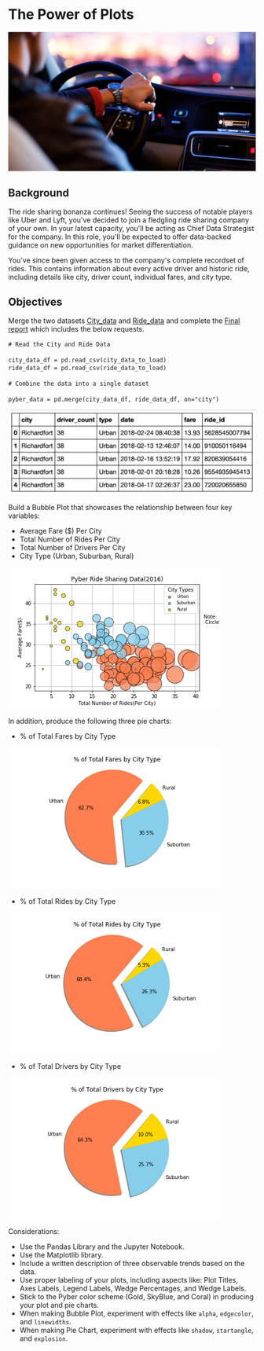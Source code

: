 # The Power of Plots
![Ride](https://github.com/jwang711/python-projects/blob/master/Python-Matplotlib-Ridesharing-Company-Data-Analysis/images/ride.png)

## Background

The ride sharing bonanza continues! Seeing the success of notable players like Uber and Lyft, you've decided to join a fledgling ride sharing company of your own. In your latest capacity, you'll be acting as Chief Data Strategist for the company. In this role, you'll be expected to offer data-backed guidance on new opportunities for market differentiation.

You've since been given access to the company's complete recordset of rides. This contains information about every active driver and historic ride, including details like city, driver count, individual fares, and city type.

## Objectives

Merge the two datasets [City_data](https://github.com/jwang711/python-projects/blob/master/Python-Matplotlib-Ridesharing-Company-Data-Analysis/data/city_data.csv)  and [Ride_data](https://github.com/jwang711/python-projects/blob/master/Python-Matplotlib-Ridesharing-Company-Data-Analysis/data/ride_data.csv) and complete the [Final report](https://github.com/jwang711/python-projects/blob/master/Python-Matplotlib-Ridesharing-Company-Data-Analysis/pyber_analysis.ipynb) which includes the below requests.

```
# Read the City and Ride Data

city_data_df = pd.read_csv(city_data_to_load)
ride_data_df = pd.read_csv(ride_data_to_load)

# Combine the data into a single dataset

pyber_data = pd.merge(city_data_df, ride_data_df, on="city")
```
![Ride](https://github.com/jwang711/python-projects/blob/master/Python-Matplotlib-Ridesharing-Company-Data-Analysis/images/merged%20dataset.png)

Build a Bubble Plot that showcases the relationship between four key variables:

* Average Fare ($) Per City
* Total Number of Rides Per City
* Total Number of Drivers Per City
* City Type (Urban, Suburban, Rural)

![Ride](https://github.com/jwang711/python-projects/blob/master/Python-Matplotlib-Ridesharing-Company-Data-Analysis/images/Pyber%20Ride%20Sharing%20Data.png)

In addition, produce the following three pie charts:

* % of Total Fares by City Type

![Ride](https://github.com/jwang711/python-projects/blob/master/Python-Matplotlib-Ridesharing-Company-Data-Analysis/images/%25%20of%20Total%20Fares%20by%20City%20Type.png)

* % of Total Rides by City Type

![Ride](https://github.com/jwang711/python-projects/blob/master/Python-Matplotlib-Ridesharing-Company-Data-Analysis/images/%25%20of%20Total%20Rides%20by%20City%20Type.png)

* % of Total Drivers by City Type

![Ride](https://github.com/jwang711/python-projects/blob/master/Python-Matplotlib-Ridesharing-Company-Data-Analysis/images/%25%20of%20Total%20Drivers%20by%20City%20Type.png)

Considerations:

* Use the Pandas Library and the Jupyter Notebook.
* Use the Matplotlib library.
* Include a written description of three observable trends based on the data.
* Use proper labeling of your plots, including aspects like: Plot Titles, Axes Labels, Legend Labels, Wedge Percentages, and Wedge Labels.
* Stick to the Pyber color scheme (Gold, SkyBlue, and Coral) in producing your plot and pie charts.
* When making Bubble Plot, experiment with effects like `alpha`, `edgecolor`, and `linewidths`.
* When making Pie Chart, experiment with effects like `shadow`, `startangle`, and `explosion`.


